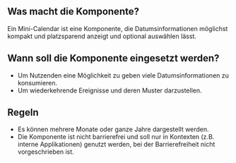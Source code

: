 ## Was macht die Komponente?
Ein Mini-Calendar ist eine Komponente, die Datumsinformationen möglichst kompakt und platzsparend anzeigt und optional auswählen lässt.

## Wann soll die Komponente eingesetzt werden?
* Um Nutzenden eine Möglichkeit zu geben viele Datumsinformationen zu konsumieren. 
* Um wiederkehrende Ereignisse und deren Muster darzustellen.

## Regeln
* Es können mehrere Monate oder ganze Jahre dargestellt werden.
* Die Komponente ist nicht barrierefrei und soll nur in Kontexten (z.B. interne Applikationen) genutzt werden, bei der Barrierefreiheit nicht vorgeschrieben ist.